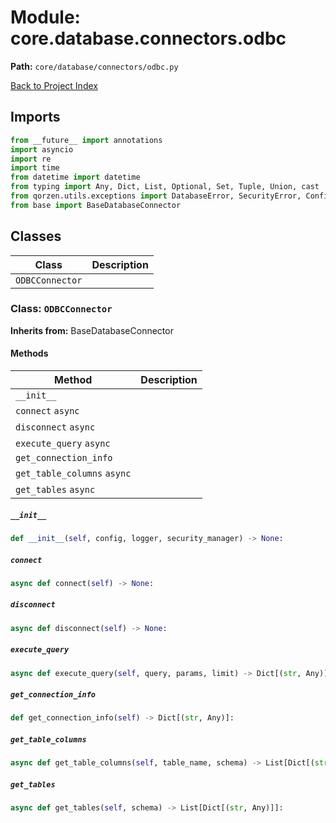 # Module: core.database.connectors.odbc

**Path:** `core/database/connectors/odbc.py`

[Back to Project Index](../../../../index.md)

## Imports
```python
from __future__ import annotations
import asyncio
import re
import time
from datetime import datetime
from typing import Any, Dict, List, Optional, Set, Tuple, Union, cast
from qorzen.utils.exceptions import DatabaseError, SecurityError, ConfigurationError
from base import BaseDatabaseConnector
```

## Classes

| Class | Description |
| --- | --- |
| `ODBCConnector` |  |

### Class: `ODBCConnector`
**Inherits from:** BaseDatabaseConnector

#### Methods

| Method | Description |
| --- | --- |
| `__init__` |  |
| `connect` `async` |  |
| `disconnect` `async` |  |
| `execute_query` `async` |  |
| `get_connection_info` |  |
| `get_table_columns` `async` |  |
| `get_tables` `async` |  |

##### `__init__`
```python
def __init__(self, config, logger, security_manager) -> None:
```

##### `connect`
```python
async def connect(self) -> None:
```

##### `disconnect`
```python
async def disconnect(self) -> None:
```

##### `execute_query`
```python
async def execute_query(self, query, params, limit) -> Dict[(str, Any)]:
```

##### `get_connection_info`
```python
def get_connection_info(self) -> Dict[(str, Any)]:
```

##### `get_table_columns`
```python
async def get_table_columns(self, table_name, schema) -> List[Dict[(str, Any)]]:
```

##### `get_tables`
```python
async def get_tables(self, schema) -> List[Dict[(str, Any)]]:
```
